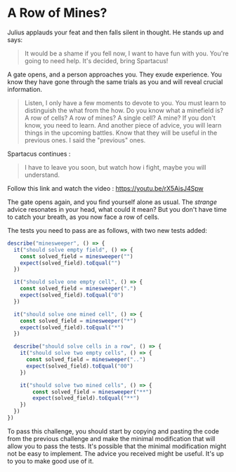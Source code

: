 # A Row of Mines?

Julius applauds your feat and then falls silent in thought. He stands up and says:

> It would be a shame if you fell now, I want to have fun with you. You're going to need help. It's decided, bring Spartacus!

A gate opens, and a person approaches you. They exude experience. You know they have gone through the same trials as you and will reveal crucial information.

> Listen, I only have a few moments to devote to you. You must learn to distinguish the what from the how. Do you know what a minefield is? A row of cells? A row of mines? A single cell? A mine? If you don't know, you need to learn. And another piece of advice, you will learn things in the upcoming battles. Know that they will be useful in the previous ones. I said the "previous" ones.

Spartacus continues : 

> I have to leave you soon, but watch how i fight, maybe you will understand. 

Follow this link and watch the video : https://youtu.be/rX5AisJ4Spw

The gate opens again, and you find yourself alone as usual. The *strange* advice resonates in your head, what could it mean? But you don't have time to catch your breath, as you now face a row of cells.

The tests you need to pass are as follows, with two new tests added:

```ts
describe("minesweeper", () => {
  it("should solve empty field", () => {
    const solved_field = minesweeper("")
    expect(solved_field).toEqual("")
  })

  it("should solve one empty cell", () => {
    const solved_field = minesweeper(".")
    expect(solved_field).toEqual("0")
  })

  it("should solve one mined cell", () => {
    const solved_field = minesweeper("*")
    expect(solved_field).toEqual("*")
  })

  describe("should solve cells in a row", () => {
    it("should solve two empty cells", () => {
      const solved_field = minesweeper("..")
      expect(solved_field).toEqual("00")
    })

    it("should solve two mined cells", () => {
        const solved_field = minesweeper("**")
        expect(solved_field).toEqual("**")
    })
  })
})
```

To pass this challenge, you should start by copying and pasting the code from the previous challenge and make the minimal modification that will allow you to pass the tests. It's possible that the minimal modification might not be easy to implement. The advice you received might be useful. It's up to you to make good use of it.
